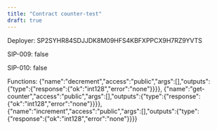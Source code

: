 ```yaml
---
title: "Contract counter-test"
draft: true
---
```

Deployer: SP2SYHR84SDJJDK8M09HFS4KBFXPPCX9H7RZ9YVTS

SIP-009: false

SIP-010: false

Functions:
{"name":"decrement","access":"public","args":[],"outputs":{"type":{"response":{"ok":"int128","error":"none"}}}}, {"name":"get-counter","access":"public","args":[],"outputs":{"type":{"response":{"ok":"int128","error":"none"}}}}, {"name":"increment","access":"public","args":[],"outputs":{"type":{"response":{"ok":"int128","error":"none"}}}}
